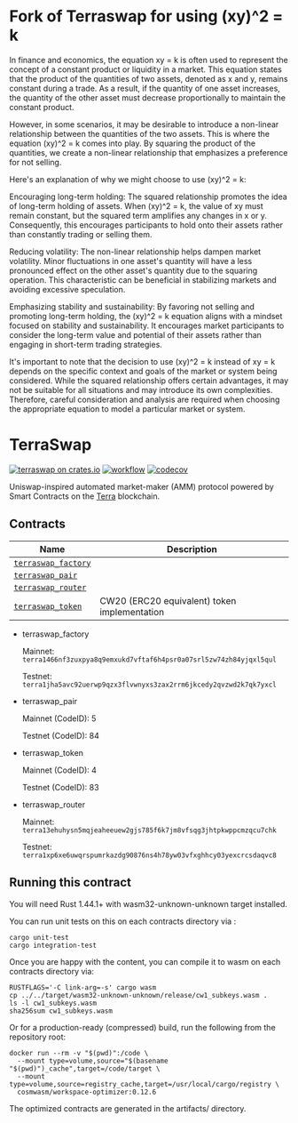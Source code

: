 # Fork of Terraswap for using (xy)^2 = k

In finance and economics, the equation xy = k is often used to represent the concept of a constant product or liquidity in a market. This equation states that the product of the quantities of two assets, denoted as x and y, remains constant during a trade. As a result, if the quantity of one asset increases, the quantity of the other asset must decrease proportionally to maintain the constant product.

However, in some scenarios, it may be desirable to introduce a non-linear relationship between the quantities of the two assets. This is where the equation (xy)^2 = k comes into play. By squaring the product of the quantities, we create a non-linear relationship that emphasizes a preference for not selling.

Here's an explanation of why we might choose to use (xy)^2 = k:

Encouraging long-term holding: The squared relationship promotes the idea of long-term holding of assets. When (xy)^2 = k, the value of xy must remain constant, but the squared term amplifies any changes in x or y. Consequently, this encourages participants to hold onto their assets rather than constantly trading or selling them.

Reducing volatility: The non-linear relationship helps dampen market volatility. Minor fluctuations in one asset's quantity will have a less pronounced effect on the other asset's quantity due to the squaring operation. This characteristic can be beneficial in stabilizing markets and avoiding excessive speculation.

Emphasizing stability and sustainability: By favoring not selling and promoting long-term holding, the (xy)^2 = k equation aligns with a mindset focused on stability and sustainability. It encourages market participants to consider the long-term value and potential of their assets rather than engaging in short-term trading strategies.

It's important to note that the decision to use (xy)^2 = k instead of xy = k depends on the specific context and goals of the market or system being considered. While the squared relationship offers certain advantages, it may not be suitable for all situations and may introduce its own complexities. Therefore, careful consideration and analysis are required when choosing the appropriate equation to model a particular market or system.

# TerraSwap
[![terraswap on crates.io](https://img.shields.io/crates/v/terraswap.svg)](https://crates.io/crates/terraswap)
[![workflow](https://github.com/terraswap/terraswap/actions/workflows/tests.yml/badge.svg)](https://github.com/terraswap/terraswap/actions/workflows/tests.yml)
[![codecov](https://codecov.io/gh/terraswap/terraswap/branch/main/graph/badge.svg?token=ERMFLEY6Y7)](https://codecov.io/gh/terraswap/terraswap)

Uniswap-inspired automated market-maker (AMM) protocol powered by Smart Contracts on the [Terra](https://terra.money) blockchain.

## Contracts

| Name                                               | Description                                  |
| -------------------------------------------------- | -------------------------------------------- |
| [`terraswap_factory`](contracts/terraswap_factory) |                                              |
| [`terraswap_pair`](contracts/terraswap_pair)       |                                              |
| [`terraswap_router`](contracts/terraswap_router)   |                                              |
| [`terraswap_token`](contracts/terraswap_token)     | CW20 (ERC20 equivalent) token implementation |

* terraswap_factory

   Mainnet: `terra1466nf3zuxpya8q9emxukd7vftaf6h4psr0a07srl5zw74zh84yjqxl5qul`

   Testnet: `terra1jha5avc92uerwp9qzx3flvwnyxs3zax2rrm6jkcedy2qvzwd2k7qk7yxcl`

* terraswap_pair

   Mainnet (CodeID): 5

   Testnet (CodeID): 84

* terraswap_token

   Mainnet (CodeID): 4

   Testnet (CodeID): 83

* terraswap_router

   Mainnet: `terra13ehuhysn5mqjeaheeuew2gjs785f6k7jm8vfsqg3jhtpkwppcmzqcu7chk`

   Testnet: `terra1xp6xe6uwqrspumrkazdg90876ns4h78yw03vfxghhcy03yexcrcsdaqvc8`

## Running this contract

You will need Rust 1.44.1+ with wasm32-unknown-unknown target installed.

You can run unit tests on this on each contracts directory via :

```
cargo unit-test
cargo integration-test
```

Once you are happy with the content, you can compile it to wasm on each contracts directory via:

```
RUSTFLAGS='-C link-arg=-s' cargo wasm
cp ../../target/wasm32-unknown-unknown/release/cw1_subkeys.wasm .
ls -l cw1_subkeys.wasm
sha256sum cw1_subkeys.wasm
```

Or for a production-ready (compressed) build, run the following from the repository root:

```
docker run --rm -v "$(pwd)":/code \
  --mount type=volume,source="$(basename "$(pwd)")_cache",target=/code/target \
  --mount type=volume,source=registry_cache,target=/usr/local/cargo/registry \
  cosmwasm/workspace-optimizer:0.12.6
```

The optimized contracts are generated in the artifacts/ directory.
